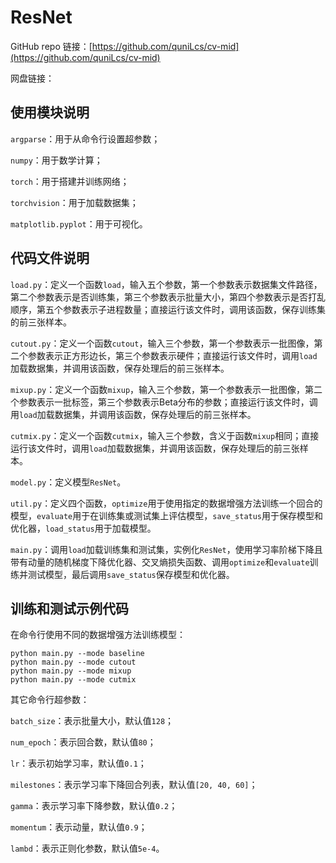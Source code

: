 ResNet
======

GitHub repo
链接：[https://github.com/quniLcs/cv-mid](https://github.com/quniLcs/cv-mid)

网盘链接：

使用模块说明
------------

`argparse`：用于从命令行设置超参数；

`numpy`：用于数学计算；

`torch`：用于搭建并训练网络；

`torchvision`：用于加载数据集；

`matplotlib.pyplot`：用于可视化。

代码文件说明
------------

`load.py`：定义一个函数`load`，输入五个参数，第一个参数表示数据集文件路径，第二个参数表示是否训练集，第三个参数表示批量大小，第四个参数表示是否打乱顺序，第五个参数表示子进程数量；直接运行该文件时，调用该函数，保存训练集的前三张样本。

`cutout.py`：定义一个函数`cutout`，输入三个参数，第一个参数表示一批图像，第二个参数表示正方形边长，第三个参数表示硬件；直接运行该文件时，调用`load`加载数据集，并调用该函数，保存处理后的前三张样本。

`mixup.py`：定义一个函数`mixup`，输入三个参数，第一个参数表示一批图像，第二个参数表示一批标签，第三个参数表示Beta分布的参数；直接运行该文件时，调用`load`加载数据集，并调用该函数，保存处理后的前三张样本。

`cutmix.py`：定义一个函数`cutmix`，输入三个参数，含义于函数`mixup`相同；直接运行该文件时，调用`load`加载数据集，并调用该函数，保存处理后的前三张样本。

`model.py`：定义模型`ResNet`。

`util.py`：定义四个函数，`optimize`用于使用指定的数据增强方法训练一个回合的模型，`evaluate`用于在训练集或测试集上评估模型，`save_status`用于保存模型和优化器，`load_status`用于加载模型。

`main.py`：调用`load`加载训练集和测试集，实例化`ResNet`，使用学习率阶梯下降且带有动量的随机梯度下降优化器、交叉熵损失函数、调用`optimize`和`evaluate`训练并测试模型，最后调用`save_status`保存模型和优化器。

训练和测试示例代码
------------------

在命令行使用不同的数据增强方法训练模型：

~~~~~~~~~~~~~~~~~~~~~~~~~~~~~~~~~~~~~~~~~~~~~~~~~~~~~~~~~~~~~~~~~~~~~~~~~~~~~~~~
python main.py --mode baseline
python main.py --mode cutout
python main.py --mode mixup
python main.py --mode cutmix
~~~~~~~~~~~~~~~~~~~~~~~~~~~~~~~~~~~~~~~~~~~~~~~~~~~~~~~~~~~~~~~~~~~~~~~~~~~~~~~~

其它命令行超参数：

`batch_size`：表示批量大小，默认值`128`；

`num_epoch`：表示回合数，默认值`80`；

`lr`：表示初始学习率，默认值`0.1`；

`milestones`：表示学习率下降回合列表，默认值`[20, 40, 60]`；

`gamma`：表示学习率下降参数，默认值`0.2`；

`momentum`：表示动量，默认值`0.9`；

`lambd`：表示正则化参数，默认值`5e-4`。
